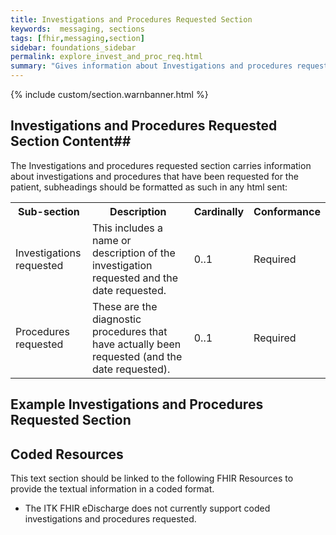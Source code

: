 ```yaml
---
title: Investigations and Procedures Requested Section
keywords:  messaging, sections
tags: [fhir,messaging,section]
sidebar: foundations_sidebar
permalink: explore_invest_and_proc_req.html
summary: "Gives information about Investigations and procedures requested section"
---
```


{% include custom/section.warnbanner.html %}

## Investigations and Procedures Requested Section Content##
The Investigations and procedures requested section carries information about investigations and procedures that have been requested for the patient, subheadings should be formatted as such in any html sent:

<table width="100%">
<tr>
<th width="25%">Sub-section</th>
<th width="45%">Description</th>
<th width="15%">Cardinally</th>
<th width="15%">Conformance</th>
</tr>
<tr>
<td>Investigations requested</td>
<td>This includes a name or description of the investigation requested and the date requested.</td>
<td>0..1</td>
<td>Required</td>
</tr>
<tr>
<td>Procedures requested</td>
<td>These are the diagnostic procedures that have actually been requested (and the date requested).</td>
<td>0..1</td>
<td>Required</td>
</tr>
</table>

##  Example Investigations and Procedures Requested Section ##


<script src="https://gist.github.com/IOPS-DEV/f4bd90e3caf3bcbce409704ac041805e.js"></script>

## Coded Resources ##

This text section should be linked to the following FHIR Resources to provide the textual information in a coded format.

- The ITK FHIR eDischarge does not currently support coded investigations and procedures requested.








